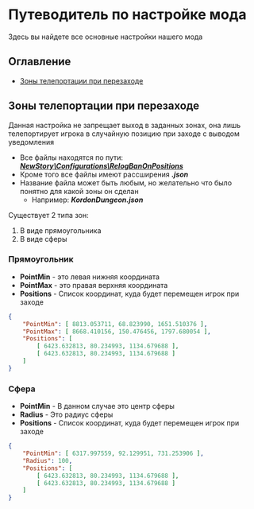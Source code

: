 # Путеводитель по настройке мода

Здесь вы найдете все основные настройки нашего мода

## Оглавление
- [Зоны телепортации при перезаходе](#Зоны-телепортации-при-перезаходе)

## Зоны телепортации при перезаходе
Данная настройка не запрещает выход в заданных зонах, она лишь телепортирует игрока в случайную позицию при заходе с выводом уведомления

+ Все файлы находятся по пути: [___NewStory\Configurations\RelogBanOnPositions___](https://github.com/HunKloud/NewStory-DayZ-Doc/tree/main/Server/profiles/NewStory/Configurations/RelogBanOnPositions/)
+ Кроме того все файлы имеют рассширения ___.json___
+ Название файла может быть любым, но желательно что было понятно для какой зоны он сделан
    + Например: ___KordonDungeon.json___

Существует 2 типа зон:
1. В виде прямоугольника
2. В виде сферы

### Прямоугольник

+ **PointMin** - это левая нижняя координата
+ **PointMax** - это правая верхняя координата
+ **Positions** - Список координат, куда будет перемещен игрок при заходе

```json
{
    "PointMin": [ 8813.053711, 68.823990, 1651.510376 ],
    "PointMax": [ 8668.410156, 150.476456, 1797.680054 ],
    "Positions": [
        [ 6423.632813, 80.234993, 1134.679688 ],
        [ 6423.632813, 80.234993, 1134.679688 ]
    ]
}
```

### Сфера

+ **PointMin** - В данном случае это центр сферы
+ **Radius** - Это радиус сферы
+ **Positions** - Список координат, куда будет перемещен игрок при заходе

```json
{
    "PointMin": [ 6317.997559, 92.129951, 731.253906 ],
    "Radius": 100,
    "Positions": [
        [ 6423.632813, 80.234993, 1134.679688 ],
        [ 6423.632813, 80.234993, 1134.679688 ]
    ]
}
```
